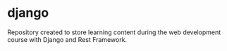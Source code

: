 # django
Repository created to store learning content during the web development course with Django and Rest Framework.
